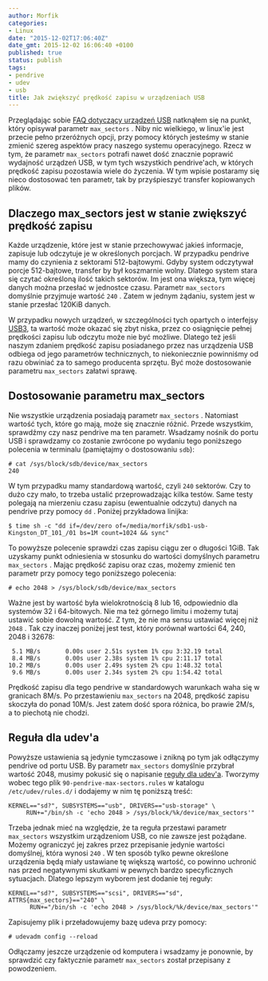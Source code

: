 ```yaml
---
author: Morfik
categories:
- Linux
date: "2015-12-02T17:06:40Z"
date_gmt: 2015-12-02 16:06:40 +0100
published: true
status: publish
tags:
- pendrive
- udev
- usb
title: Jak zwiększyć prędkość zapisu w urządzeniach USB
---
```


Przeglądając sobie [FAQ dotyczący urządzeń USB](http://www.linux-usb.org/FAQ.html) natknąłem się na
punkt, który opisywał parametr `max_sectors` . Niby nic wielkiego, w linux'ie jest przecie pełno
przeróżnych opcji, przy pomocy których jesteśmy w stanie zmienić szereg aspektów pracy naszego
systemu operacyjnego. Rzecz w tym, że parametr `max_sectors` potrafi nawet dość znacznie poprawić
wydajność urządzeń USB, w tym tych wszystkich pendrive'ach, w których prędkość zapisu pozostawia
wiele do życzenia. W tym wpisie postaramy się nieco dostosować ten parametr, tak by przyśpieszyć
transfer kopiowanych plików.

<!--more-->
## Dlaczego max\_sectors jest w stanie zwiększyć prędkość zapisu

Każde urządzenie, które jest w stanie przechowywać jakieś informacje, zapisuje lub odczytuje je w
określonych porcjach. W przypadku pendrive mamy do czynienia z sektorami 512-bajtowymi. Gdyby system
odczytywał porcje 512-bajtowe, transfer by był koszmarnie wolny. Dlatego system stara się czytać
określoną ilość takich sektorów. Im jest ona większa, tym więcej danych można przesłać w jednostce
czasu. Parametr `max_sectors` domyślnie przyjmuje wartość `240` . Zatem w jednym żądaniu, system
jest w stanie przesłać 120KiB danych.

W przypadku nowych urządzeń, w szczególności tych opartych o interfejsy
[USB3](https://pl.wikipedia.org/wiki/Universal_Serial_Bus), ta wartość może okazać się zbyt niska,
przez co osiągnięcie pełnej prędkości zapisu lub odczytu może nie być możliwe. Dlatego też jeśli
naszym zdaniem prędkość zapisu posiadanego przez nas urządzenia USB odbiega od jego parametrów
technicznych, to niekoniecznie powinniśmy od razu obwiniać za to samego producenta sprzętu. Być może
dostosowanie parametru `max_sectors` załatwi sprawę.

## Dostosowanie parametru max\_sectors

Nie wszystkie urządzenia posiadają parametr `max_sectors` . Natomiast wartość tych, które go mają,
może się znacznie różnić. Przede wszystkim, sprawdźmy czy nasz pendrive ma ten parametr. Wsadzamy
nośnik do portu USB i sprawdzamy co zostanie zwrócone po wydaniu tego poniższego polecenia w
terminalu (pamiętajmy o dostosowaniu `sdb`):

    # cat /sys/block/sdb/device/max_sectors
    240

W tym przypadku mamy standardową wartość, czyli `240` sektorów. Czy to dużo czy mało, to trzeba
ustalić przeprowadzając kilka testów. Same testy polegają na mierzeniu czasu zapisu (ewentualnie
odczytu) danych na pendrive przy pomocy `dd` . Poniżej przykładowa
    linijka:

    $ time sh -c "dd if=/dev/zero of=/media/morfik/sdb1-usb-Kingston_DT_101_/01 bs=1M count=1024 && sync"

To powyższe polecenie sprawdzi czas zapisu ciągu zer o długości 1GiB. Tak uzyskamy punkt odniesienia
w stosunku do wartości domyślnych parametru `max_sectors` . Mając prędkość zapisu oraz czas, możemy
zmienić ten parametr przy pomocy tego poniższego polecenia:

    # echo 2048 > /sys/block/sdb/device/max_sectors

Ważne jest by wartość była wielokrotnością 8 lub 16, odpowiednio dla systemów 32 i 64-bitowych. Nie
ma też górnego limitu i możemy tutaj ustawić sobie dowolną wartość. Z tym, że nie ma sensu ustawiać
więcej niż `2048` . Tak czy inaczej poniżej jest test, który porównał wartości 64, 240, 2048 i
32678:

     5.1 MB/s       0.00s user 2.51s system 1% cpu 3:32.19 total
     8.4 MB/s       0.00s user 2.38s system 1% cpu 2:11.17 total
    10.2 MB/s       0.00s user 2.49s system 2% cpu 1:48.32 total
     9.6 MB/s       0.00s user 2.34s system 2% cpu 1:54.42 total

Prędkość zapisu dla tego pendrive w standardowych warunkach waha się w granicach 8M/s. Po
przestawieniu `max_sectors` na 2048, prędkość zapisu skoczyła do ponad 10M/s. Jest zatem dość spora
różnica, bo prawie 2M/s, a to piechotą nie chodzi.

## Reguła dla udev'a

Powyższe ustawienia są jedynie tymczasowe i znikną po tym jak odłączymy pendrive od portu USB. By
parametr `max_sectors` domyślnie przybrał wartość 2048, musimy pokusić się o napisanie [reguły dla
udev'a](/post/udev-czyli-jak-pisac-reguly-dla-urzadzen/). Tworzymy wobec tego plik
`90-pendrive-max-sectors.rules` w katalogu `/etc/udev/rules.d/` i dodajemy w nim tę poniższą treść:

    KERNEL=="sd?", SUBSYSTEMS=="usb", DRIVERS=="usb-storage" \
         RUN+="/bin/sh -c 'echo 2048 > /sys/block/%k/device/max_sectors'"

Trzeba jednak mieć na względzie, że ta reguła przestawi parametr `max_sectors` wszystkim urządzeniom
USB, co nie zawsze jest pożądane. Możemy ograniczyć jej zakres przez przepisanie jedynie wartości
domyślnej, która wynosi `240` . W ten sposób tylko pewne określone urządzenia będą miały ustawiane
tę większą wartość, co powinno uchronić nas przed negatywnymi skutkami w pewnych bardzo
specyficznych sytuacjach. Dlatego lepszym wyborem jest dodanie tej reguły:

    KERNEL=="sd?", SUBSYSTEMS=="scsi", DRIVERS=="sd", ATTRS{max_sectors}=="240" \
          RUN+="/bin/sh -c 'echo 2048 > /sys/block/%k/device/max_sectors'"

Zapisujemy plik i przeładowujemy bazę udeva przy pomocy:

    # udevadm config --reload

Odłączamy jeszcze urządzenie od komputera i wsadzamy je ponownie, by sprawdzić czy faktycznie
parametr `max_sectors` został przepisany z powodzeniem.
